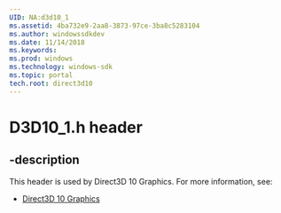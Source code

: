 ```yaml
---
UID: NA:d3d10_1
ms.assetid: 4ba732e9-2aa8-3873-97ce-3ba8c5283104
ms.author: windowssdkdev
ms.date: 11/14/2018
ms.keywords: 
ms.prod: windows
ms.technology: windows-sdk
ms.topic: portal
tech.root: direct3d10
---
```


# D3D10_1.h header


## -description


This header is used by Direct3D 10 Graphics. For more information, see:

- [Direct3D 10 Graphics](../_direct3d10)
